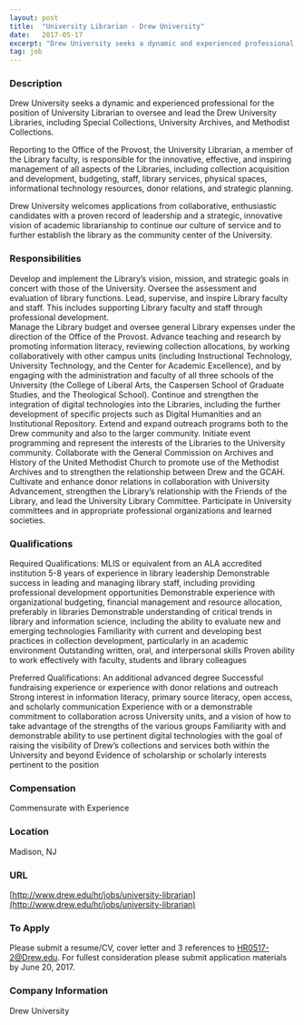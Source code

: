 ```yaml
---
layout: post
title:  "University Librarian - Drew University"
date:   2017-05-17
excerpt: "Drew University seeks a dynamic and experienced professional for the position of University Librarian to oversee and lead the Drew University Libraries, including Special Collections, University Archives, and Methodist Collections. Reporting to the Office of the Provost, the University Librarian, a member of the Library faculty, is responsible for the..."
tag: job
---
```


### Description   

Drew University seeks a dynamic and experienced professional for the position of University Librarian to oversee and lead the Drew University Libraries, including Special Collections, University Archives, and Methodist Collections.

Reporting to the Office of the Provost, the University Librarian, a member of the Library faculty, is responsible for the innovative, effective, and inspiring management of all aspects of the Libraries, including collection acquisition and development, budgeting, staff,  library services, physical spaces, informational technology resources, donor relations, and strategic planning.

Drew University welcomes applications from collaborative, enthusiastic candidates with a proven record of leadership and a strategic, innovative vision of academic librarianship to continue our culture of service and to further establish the library as the community center of the University.



### Responsibilities   

Develop and implement the Library’s vision, mission, and strategic goals in concert with those of the University.
Oversee the assessment and evaluation of library functions.
Lead, supervise, and inspire Library faculty and staff. This includes supporting Library faculty and staff through professional development.     
Manage the Library budget and oversee general Library expenses under the direction of the Office of the Provost.
Advance teaching and research by promoting information literacy, reviewing collection allocations, by working collaboratively with other campus units (including Instructional Technology, University Technology, and the Center for Academic Excellence), and by engaging with the administration and faculty of all three schools of the University (the College of Liberal Arts, the Caspersen School of Graduate Studies, and the Theological School). 
Continue and strengthen the integration of  digital technologies into the Libraries, including the further development of specific projects such as Digital Humanities and an Institutional Repository. 
Extend and expand outreach programs both to the Drew community and also to the larger community. Initiate event programming and represent the interests of the Libraries to the University community.
Collaborate with the General Commission on Archives and History of the United Methodist Church to promote use of the Methodist Archives and to strengthen the relationship between Drew and the GCAH.
Cultivate and enhance donor relations in collaboration with University Advancement, strengthen the Library’s relationship with the Friends of the Library, and lead the University Library Committee. 
 Participate in University committees and in appropriate professional organizations and learned societies.



### Qualifications   

Required Qualifications:
MLIS or equivalent from an ALA accredited institution
5-8 years of experience in library leadership
Demonstrable success in leading and managing library staff, including providing professional development opportunities
Demonstrable experience with organizational budgeting, financial management and resource allocation, preferably in libraries
Demonstrable understanding of critical trends in library and information science, including the ability to evaluate new and emerging technologies
Familiarity with current and developing best practices in collection development, particularly in an academic environment
Outstanding written, oral, and interpersonal skills
Proven ability to work effectively with faculty, students and library colleagues

Preferred Qualifications:
An additional advanced degree 
Successful fundraising experience or experience with donor relations and outreach
Strong interest in information literacy, primary source literacy, open access, and scholarly communication
Experience with or a demonstrable commitment to collaboration across University units, and a vision of how to take advantage of the strengths of the various groups 
Familiarity with and demonstrable ability to use pertinent digital technologies with the goal of raising the visibility of Drew’s collections and services both within the University and beyond
Evidence of scholarship or scholarly interests pertinent to the position



### Compensation   

Commensurate with Experience


### Location   

Madison, NJ 


### URL   

[http://www.drew.edu/hr/jobs/university-librarian](http://www.drew.edu/hr/jobs/university-librarian)

### To Apply   

Please submit a resume/CV, cover letter and 3 references to HR0517-2@Drew.edu. For fullest consideration please submit application materials by June 20, 2017.


### Company Information   

Drew University 



